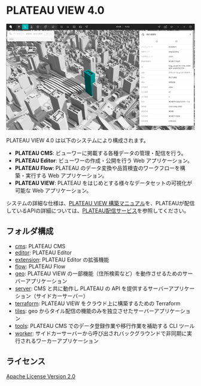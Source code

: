 # PLATEAU VIEW 4.0

![thumbnail](./docs/image.webp)

PLATEAU VIEW 4.0 は以下のシステムにより構成されます。

- **PLATEAU CMS**: ビューワーに掲載する各種データの管理・配信を行う。
- **PLATEAU Editor**: ビューワーの作成・公開を行う Web アプリケーション。
- **PLATEAU Flow**: PLATEAU のデータ変換や品質検査のワークフローを構築・実行する Web アプリケーション。
- **PLATEAU VIEW**: PLATEAU をはじめとする様々なデータセットの可視化が可能な Web アプリケーション。

システムの詳細な仕様は、[PLATEAU VIEW 構築マニュアル](https://www.mlit.go.jp/plateau/file/libraries/doc/plateau_doc_0009_ver04.pdf)を、PLATEAUが配信しているAPIの詳細については、[PLATEAU配信サービス](https://github.com/Project-PLATEAU/plateau-streaming-tutorial)を参照してください。

## フォルダ構成

- [cms](cms): PLATEAU CMS
- [editor](editor): PLATEAU Editor
- [extension](extension): PLATEAU Editor の拡張機能
- [flow](flow): PLATEAU Flow
- [geo](geo): PLATEAU VIEW の一部機能（住所検索など）を動作させるためのサーバーアプリケーション
- [server](server): CMS と共に動作し PLATEAU の API を提供するサーバーアプリケーション（サイドカーサーバー）
- [terraform](terraform): PLATEAU VIEW をクラウド上に構築するための Terraform
- [tiles](tiles): geo からタイル配信の機能のみを独立させたサーバーアプリケーション
- [tools](tools): PLATEAU CMS でのデータ登録作業や移行作業を補助する CLI ツール
- [worker](worker): サイドカーサーバーから呼び出されバックグラウンドで非同期に実行されるワーカーアプリケーション

## ライセンス

[Apache License Version 2.0](LICENSE)
